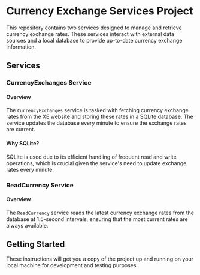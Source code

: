 # Currency Exchange Services Project

This repository contains two services designed to manage and retrieve currency exchange rates. These services interact with external data sources and a local database to provide up-to-date currency exchange information.

## Services

### CurrencyExchanges Service

#### Overview

The `CurrencyExchanges` service is tasked with fetching currency exchange rates from the XE website and storing these rates in a SQLite database. The service updates the database every minute to ensure the exchange rates are current.

#### Why SQLite?

SQLite is used due to its efficient handling of frequent read and write operations, which is crucial given the service's need to update exchange rates every minute.

### ReadCurrency Service

#### Overview

The `ReadCurrency` service reads the latest currency exchange rates from the database at 1.5-second intervals, ensuring that the most current rates are always available.

## Getting Started

These instructions will get you a copy of the project up and running on your local machine for development and testing purposes.


